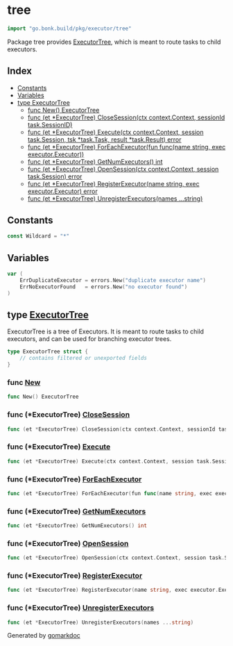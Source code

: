 <!-- Code generated by gomarkdoc. DO NOT EDIT -->

# tree

```go
import "go.bonk.build/pkg/executor/tree"
```

Package tree provides [ExecutorTree](<#ExecutorTree>), which is meant to route tasks to child executors.

## Index

- [Constants](<#constants>)
- [Variables](<#variables>)
- [type ExecutorTree](<#ExecutorTree>)
  - [func New\(\) ExecutorTree](<#New>)
  - [func \(et \*ExecutorTree\) CloseSession\(ctx context.Context, sessionId task.SessionID\)](<#ExecutorTree.CloseSession>)
  - [func \(et \*ExecutorTree\) Execute\(ctx context.Context, session task.Session, tsk \*task.Task, result \*task.Result\) error](<#ExecutorTree.Execute>)
  - [func \(et \*ExecutorTree\) ForEachExecutor\(fun func\(name string, exec executor.Executor\)\)](<#ExecutorTree.ForEachExecutor>)
  - [func \(et \*ExecutorTree\) GetNumExecutors\(\) int](<#ExecutorTree.GetNumExecutors>)
  - [func \(et \*ExecutorTree\) OpenSession\(ctx context.Context, session task.Session\) error](<#ExecutorTree.OpenSession>)
  - [func \(et \*ExecutorTree\) RegisterExecutor\(name string, exec executor.Executor\) error](<#ExecutorTree.RegisterExecutor>)
  - [func \(et \*ExecutorTree\) UnregisterExecutors\(names ...string\)](<#ExecutorTree.UnregisterExecutors>)


## Constants

<a name="Wildcard"></a>

```go
const Wildcard = "*"
```

## Variables

<a name="ErrDuplicateExecutor"></a>

```go
var (
    ErrDuplicateExecutor = errors.New("duplicate executor name")
    ErrNoExecutorFound   = errors.New("no executor found")
)
```

<a name="ExecutorTree"></a>
## type [ExecutorTree](<tree.go#L21-L23>)

ExecutorTree is a tree of Executors. It is meant to route tasks to child executors, and can be used for branching executor trees.

```go
type ExecutorTree struct {
    // contains filtered or unexported fields
}
```

<a name="New"></a>
### func [New](<tree.go#L35>)

```go
func New() ExecutorTree
```



<a name="ExecutorTree.CloseSession"></a>
### func \(\*ExecutorTree\) [CloseSession](<tree.go#L125>)

```go
func (et *ExecutorTree) CloseSession(ctx context.Context, sessionId task.SessionID)
```



<a name="ExecutorTree.Execute"></a>
### func \(\*ExecutorTree\) [Execute](<tree.go#L131-L136>)

```go
func (et *ExecutorTree) Execute(ctx context.Context, session task.Session, tsk *task.Task, result *task.Result) error
```



<a name="ExecutorTree.ForEachExecutor"></a>
### func \(\*ExecutorTree\) [ForEachExecutor](<tree.go#L163>)

```go
func (et *ExecutorTree) ForEachExecutor(fun func(name string, exec executor.Executor))
```



<a name="ExecutorTree.GetNumExecutors"></a>
### func \(\*ExecutorTree\) [GetNumExecutors](<tree.go#L154>)

```go
func (et *ExecutorTree) GetNumExecutors() int
```



<a name="ExecutorTree.OpenSession"></a>
### func \(\*ExecutorTree\) [OpenSession](<tree.go#L116>)

```go
func (et *ExecutorTree) OpenSession(ctx context.Context, session task.Session) error
```



<a name="ExecutorTree.RegisterExecutor"></a>
### func \(\*ExecutorTree\) [RegisterExecutor](<tree.go#L41>)

```go
func (et *ExecutorTree) RegisterExecutor(name string, exec executor.Executor) error
```



<a name="ExecutorTree.UnregisterExecutors"></a>
### func \(\*ExecutorTree\) [UnregisterExecutors](<tree.go#L91>)

```go
func (et *ExecutorTree) UnregisterExecutors(names ...string)
```



Generated by [gomarkdoc](<https://github.com/princjef/gomarkdoc>)
